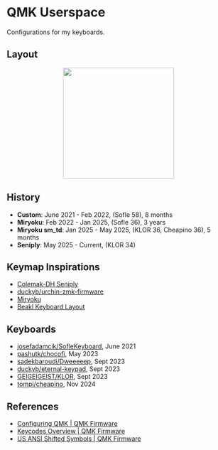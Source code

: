 # QMK Userspace

Configurations for my keyboards.

## Layout

<div align="center">
<img src='https://github.com/user-attachments/assets/d1f68f35-153b-479f-827b-2459a9818d1c' width=250px />
</div>

## History

- **Custom**: June 2021 - Feb 2022, (Sofle 58), 8 months
- **Miryoku**: Feb 2022 - Jan 2025, (Sofle 36), 3 years
- **Miryoku sm_td**: Jan 2025 - May 2025, (KLOR 36, Cheapino 36), 5 months
- **Seniply**: May 2025 - Current, (KLOR 34)

## Keymap Inspirations

- [Colemak-DH Seniply](https://stevep99.github.io/seniply/)
- [duckyb/urchin-zmk-firmware](https://github.com/duckyb/urchin-zmk-firmware)
- [Miryoku](https://github.com/manna-harbour/miryoku/tree/master/docs/reference)
- [Beakl Keyboard Layout](http://xahlee.info/kbd/beakl_layout.html)

## Keyboards

- [josefadamcik/SofleKeyboard](https://github.com/josefadamcik/SofleKeyboard), June 2021
- [pashutk/chocofi](https://github.com/pashutk/chocofi), May 2023
- [sadekbaroudi/Dweeeeep](https://github.com/sadekbaroudi/sweep36), Sept 2023
- [duckyb/eternal-keypad](https://github.com/duckyb/eternal-keypad), Sept 2023
- [GEIGEIGEIST/KLOR](https://github.com/GEIGEIGEIST/KLOR), Sept 2023
- [tompi/cheapino](https://github.com/tompi/cheapino), Nov 2024

## References

- [Configuring QMK | QMK Firmware](https://docs.qmk.fm/config_options)
- [Keycodes Overview | QMK Firmware](https://docs.qmk.fm/keycodes)
- [US ANSI Shifted Symbols | QMK Firmware](https://docs.qmk.fm/keycodes_us_ansi_shifted)
